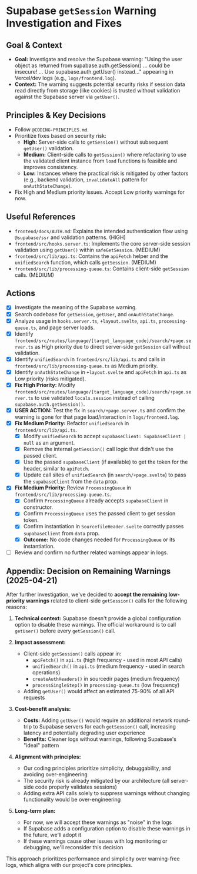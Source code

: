 # Supabase `getSession` Warning Investigation and Fixes

## Goal & Context

- **Goal:** Investigate and resolve the Supabase warning: "Using the user object as returned from supabase.auth.getSession() ... could be insecure! ... Use supabase.auth.getUser() instead..." appearing in Vercel/dev logs (e.g., `logs/frontend.log`).
- **Context:** The warning suggests potential security risks if session data read directly from storage (like cookies) is trusted without validation against the Supabase server via `getUser()`.

## Principles & Key Decisions

- Follow `@CODING-PRINCIPLES.md`.
- Prioritize fixes based on security risk:
    - **High:** Server-side calls to `getSession()` without subsequent `getUser()` validation.
    - **Medium:** Client-side calls to `getSession()` where refactoring to use the validated client instance from `load` functions is feasible and improves consistency.
    - **Low:** Instances where the practical risk is mitigated by other factors (e.g., backend validation, `invalidateAll` pattern for `onAuthStateChange`).
- Fix High and Medium priority issues. Accept Low priority warnings for now.

## Useful References

- `frontend/docs/AUTH.md`: Explains the intended authentication flow using `@supabase/ssr` and validation patterns. (HIGH)
- `frontend/src/hooks.server.ts`: Implements the core server-side session validation using `getUser()` within `safeGetSession`. (MEDIUM)
- `frontend/src/lib/api.ts`: Contains the `apiFetch` helper and the `unifiedSearch` function, which calls `getSession`. (MEDIUM)
- `frontend/src/lib/processing-queue.ts`: Contains client-side `getSession` calls. (MEDIUM)

## Actions

- [x] Investigate the meaning of the Supabase warning.
- [x] Search codebase for `getSession`, `getUser`, and `onAuthStateChange`.
- [x] Analyze usage in `hooks.server.ts`, `+layout.svelte`, `api.ts`, `processing-queue.ts`, and page server loads.
- [x] Identify `frontend/src/routes/language/[target_language_code]/search/+page.server.ts` as High priority due to direct server-side `getSession` call without validation.
- [x] Identify `unifiedSearch` in `frontend/src/lib/api.ts` and calls in `frontend/src/lib/processing-queue.ts` as Medium priority.
- [x] Identify `onAuthStateChange` in `+layout.svelte` and `apiFetch` in `api.ts` as Low priority (risks mitigated).
- [x] **Fix High Priority:** Modify `frontend/src/routes/language/[target_language_code]/search/+page.server.ts` to use validated `locals.session` instead of calling `supabase.auth.getSession()`.
- [x] **USER ACTION:** Test the fix in `search/+page.server.ts` and confirm the warning is gone for that page load/interaction in `logs/frontend.log`.
- [x] **Fix Medium Priority:** Refactor `unifiedSearch` in `frontend/src/lib/api.ts`.
    - [x] Modify `unifiedSearch` to accept `supabaseClient: SupabaseClient | null` as an argument.
    - [x] Remove the internal `getSession()` call logic that didn't use the passed client.
    - [x] Use the passed `supabaseClient` (if available) to get the token for the header, similar to `apiFetch`.
    - [x] Update call sites of `unifiedSearch` (in `search/+page.svelte`) to pass the `supabaseClient` from the `data` prop.
- [x] **Fix Medium Priority:** Review `ProcessingQueue` in `frontend/src/lib/processing-queue.ts`.
    - [x] Confirm `ProcessingQueue` already accepts `supabaseClient` in constructor.
    - [x] Confirm `ProcessingQueue` uses the passed client to get session token.
    - [x] Confirm instantiation in `SourcefileHeader.svelte` correctly passes `supabaseClient` from `data` prop.
    - [x] **Outcome:** No code changes needed for `ProcessingQueue` or its instantiation.
- [ ] Review and confirm no further related warnings appear in logs.

## Appendix: Decision on Remaining Warnings (2025-04-21)

After further investigation, we've decided to **accept the remaining low-priority warnings** related to client-side `getSession()` calls for the following reasons:

1. **Technical context:** Supabase doesn't provide a global configuration option to disable these warnings. The official workaround is to call `getUser()` before every `getSession()` call.

2. **Impact assessment:**
   - Client-side `getSession()` calls appear in:
     - `apiFetch()` in `api.ts` (high frequency - used in most API calls)
     - `unifiedSearch()` in `api.ts` (medium frequency - used in search operations)
     - `createAuthHeaders()` in sourcedir pages (medium frequency)
     - `processSingleStep()` in `processing-queue.ts` (low frequency)
   - Adding `getUser()` would affect an estimated 75-90% of all API requests

3. **Cost-benefit analysis:**
   - **Costs:** Adding `getUser()` would require an additional network round-trip to Supabase servers for each `getSession()` call, increasing latency and potentially degrading user experience
   - **Benefits:** Cleaner logs without warnings, following Supabase's "ideal" pattern

4. **Alignment with principles:**
   - Our coding principles prioritize simplicity, debuggability, and avoiding over-engineering
   - The security risk is already mitigated by our architecture (all server-side code properly validates sessions)
   - Adding extra API calls solely to suppress warnings without changing functionality would be over-engineering

5. **Long-term plan:**
   - For now, we will accept these warnings as "noise" in the logs
   - If Supabase adds a configuration option to disable these warnings in the future, we'll adopt it
   - If these warnings cause other issues with log monitoring or debugging, we'll reconsider this decision

This approach prioritizes performance and simplicity over warning-free logs, which aligns with our project's core principles.

